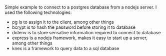 Simple example to connect to a postgres database from a nodejs server. I used the following technologies:

- pg is to assign it to the client, among other things
- bcrypt is to hash the password before storing it to database
- dotenv is to store sensative information required to connect to database
- express is a nodejs framework, makes it easy to start up a server, among other things
- knex is a framework to query data to a sql database
